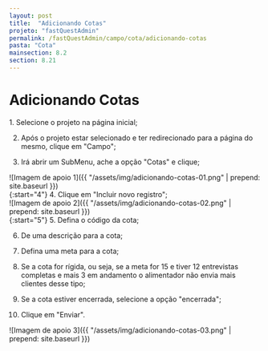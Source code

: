 ```yaml
---
layout: post
title:  "Adicionando Cotas"
projeto: "fastQuestAdmin"
permalink: /fastQuestAdmin/campo/cota/adicionando-cotas
pasta: "Cota"
mainsection: 8.2
section: 8.21
---
```

# Adicionando Cotas

<div class="row" markdown="1">
<div class="6u 12u$(small)" markdown="1">
1. Selecione o projeto na página inicial;

2. Após o projeto estar selecionado e ter redirecionado para a página do mesmo, clique em "Campo";

3. Irá abrir um SubMenu, ache a opção "Cotas" e clique;
</div>
<div class="6u 12u$(small)" markdown="1">
![Imagem de apoio 1]({{ "/assets/img/adicionando-cotas-01.png" | prepend: site.baseurl }})
</div>                               
</div>

<div class="row" markdown="1">
<div class="6u 12u$(small)" markdown="1">
{:start="4"}
4. Clique em "Incluir novo registro";
</div>
<div class="6u 12u$(small)" markdown="1">
![Imagem de apoio 2]({{ "/assets/img/adicionando-cotas-02.png" | prepend: site.baseurl }})
</div>                               
</div>

<div class="row" markdown="1">
<div class="6u 12u$(small)" markdown="1">
{:start="5"}
5. Defina o código da cota;

6. De uma descrição para a cota;

7. Defina uma meta para a cota;

8. Se a cota for rígida, ou seja, se a meta for 15 e tiver 12 entrevistas completas e mais 3 em andamento o alimentador não envia mais clientes desse tipo;

9. Se a cota estiver encerrada, selecione a opção "encerrada";

10. Clique em "Enviar".
</div>
<div class="6u 12u$(small)" markdown="1">
![Imagem de apoio 3]({{ "/assets/img/adicionando-cotas-03.png" | prepend: site.baseurl }})
</div>                               
</div>